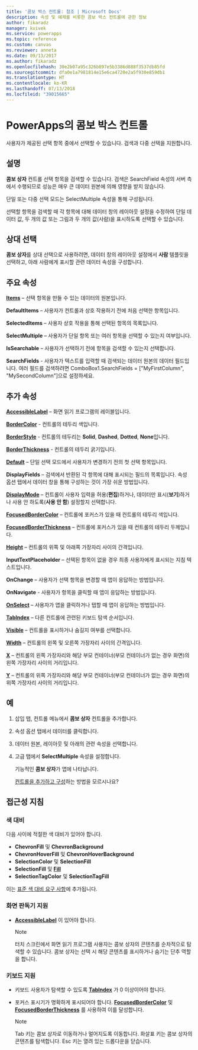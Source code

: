 ```yaml
---
title: '콤보 박스 컨트롤: 참조 | Microsoft Docs'
description: 속성 및 예제를 비롯한 콤보 박스 컨트롤에 관한 정보
author: fikaradz
manager: kvivek
ms.service: powerapps
ms.topic: reference
ms.custom: canvas
ms.reviewer: anneta
ms.date: 09/13/2017
ms.author: fikaradz
ms.openlocfilehash: 30e2b07a95c326b897e5b3386d888f3537db85fd
ms.sourcegitcommit: dfa0e1a7981814e15e6ca4720e2a5f930e859db1
ms.translationtype: HT
ms.contentlocale: ko-KR
ms.lasthandoff: 07/13/2018
ms.locfileid: "39015665"
---
```

# <a name="combo-box-control-in-powerapps"></a>PowerApps의 콤보 박스 컨트롤
사용자가 제공된 선택 항목 중에서 선택할 수 있습니다.  검색과 다중 선택을 지원합니다.

## <a name="description"></a>설명
**콤보 상자** 컨트롤 선택 항목을 검색할 수 있습니다.  검색은 SearchField 속성의 서버 측에서 수행되므로 성능은 매우 큰 데이터 원본에 의해 영향을 받지 않습니다.  

단일 또는 다중 선택 모드는 SelectMultiple 속성을 통해 구성됩니다.

선택할 항목을 검색할 때 각 항목에 대해 데이터 창의 레이아웃 설정을 수정하여 단일 데이터 값, 두 개의 값 또는 그림과 두 개의 값(사람)을 표시하도록 선택할 수 있습니다.

## <a name="people-picker"></a>상대 선택
**콤보 상자**를 상대 선택으로 사용하려면, 데이터 창의 레이아웃 설정에서 **사람** 템플릿을 선택하고, 아래 사람에게 표시할 관련 데이터 속성을 구성합니다.

## <a name="key-properties"></a>주요 속성
**[Items](properties-core.md)**  – 선택 항목을 만들 수 있는 데이터의 원본입니다.

**DefaultItems** – 사용자가 컨트롤과 상호 작용하기 전에 처음 선택한 항목입니다.

**SelectedItems** – 사용자 상호 작용을 통해 선택된 항목의 목록입니다.

**SelectMultiple** – 사용자가 단일 항목 또는 여러 항목을 선택할 수 있는지 여부입니다.

**IsSearchable** – 사용자가 선택하기 전에 항목을 검색할 수 있는지 선택합니다.

**SearchFields** - 사용자가 텍스트를 입력할 때 검색되는 데이터 원본의 데이터 필드입니다.  여러 필드를 검색하려면 ComboBox1.SearchFields = ["MyFirstColumn", "MySecondColumn"]으로 설정하세요.

## <a name="additional-properties"></a>추가 속성
**[AccessibleLabel](properties-accessibility.md)** – 화면 읽기 프로그램의 레이블입니다.

**[BorderColor](properties-color-border.md)** - 컨트롤의 테두리 색입니다.

**[BorderStyle](properties-color-border.md)** - 컨트롤의 테두리는 **Solid**, **Dashed**, **Dotted**, **None**입니다.

**[BorderThickness](properties-color-border.md)** - 컨트롤의 테두리 굵기입니다.

**[Default](properties-core.md)**  – 단일 선택 모드에서 사용자가 변경하기 전의 첫 선택 항목입니다.

**DisplayFields** – 검색에서 반환된 각 항목에 대해 표시되는 필드의 목록입니다.  속성 옵션 탭에서 데이터 창을 통해 구성하는 것이 가장 쉬운 방법입니다.

**[DisplayMode](properties-core.md)** – 컨트롤이 사용자 입력을 허용(**편집**)하거나, 데이터만 표시(**보기**)하거나 사용 안 하도록(**사용 안 함**) 설정할지 선택합니다.

**[FocusedBorderColor](properties-color-border.md)** – 컨트롤에 포커스가 있을 때 컨트롤의 테두리 색입니다.

**[FocusedBorderThickness](properties-color-border.md)** – 컨트롤에 포커스가 있을 때 컨트롤의 테두리 두께입니다.

**[Height](properties-size-location.md)** – 컨트롤의 위쪽 및 아래쪽 가장자리 사이의 간격입니다.

**InputTextPlaceholder** – 선택된 항목이 없을 경우 최종 사용자에게 표시되는 지침 텍스트입니다.

**OnChange** – 사용자가 선택 항목을 변경할 때 앱이 응답하는 방법입니다.

**OnNavigate** - 사용자가 항목을 클릭할 때 앱이 응답하는 방법입니다.

**[OnSelect](properties-core.md)** – 사용자가 앱을 클릭하거나 탭할 때 앱이 응답하는 방법입니다.

**[TabIndex](properties-accessibility.md)** – 다른 컨트롤에 관련된 키보드 탐색 순서입니다.

**[Visible](properties-core.md)** – 컨트롤을 표시하거나 숨길지 여부를 선택합니다.

**[Width](properties-size-location.md)** – 컨트롤의 왼쪽 및 오른쪽 가장자리 사이의 간격입니다.

**[X](properties-size-location.md)** – 컨트롤의 왼쪽 가장자리와 해당 부모 컨테이너(부모 컨테이너가 없는 경우 화면)의 왼쪽 가장자리 사이의 거리입니다.

**[Y](properties-size-location.md)** – 컨트롤의 위쪽 가장자리와 해당 부모 컨테이너(부모 컨테이너가 없는 경우 화면)의 위쪽 가장자리 사이의 거리입니다.

## <a name="example"></a>예
1. 삽입 탭, 컨트롤 메뉴에서 **콤보 상자** 컨트롤을 추가합니다.  
2. 속성 옵션 탭에서 데이터를 클릭합니다.  
3. 데이터 원본, 레이아웃 및 아래의 관련 속성을 선택합니다.
4. 고급 탭에서 **SelectMultiple** 속성을 설정합니다.

    기능적인 **콤보 상자**가 앱에 나타납니다.

    [컨트롤을 추가하고 구성](../add-configure-controls.md)하는 방법을 모르시나요?


## <a name="accessibility-guidelines"></a>접근성 지침
### <a name="color-contrast"></a>색 대비
다음 사이에 적절한 색 대비가 있어야 합니다.
* **ChevronFill** 및 **ChevronBackground**
* **ChevronHoverFill** 및 **ChevronHoverBackground**
* **SelectionColor** 및 **SelectionFill**
* **SelectionFill** 및 **[Fill](properties-color-border.md)**
* **SelectionTagColor** 및 **SelectionTagFill**

이는 [표준 색 대비 요구 사항](../accessible-apps-color.md)에 추가됩니다.

### <a name="screen-reader-support"></a>화면 판독기 지원
* **[AccessibleLabel](properties-accessibility.md)** 이 있어야 합니다.

    > [!NOTE]
  > 터치 스크린에서 화면 읽기 프로그램 사용자는 콤보 상자의 콘텐츠를 순차적으로 탐색할 수 있습니다. 콤보 상자는 선택 시 해당 콘텐츠를 표시하거나 숨기는 단추 역할을 합니다.

### <a name="keyboard-support"></a>키보드 지원
* 키보드 사용자가 탐색할 수 있도록 **[TabIndex](properties-accessibility.md)** 가 0 이상이어야 합니다.
* 포커스 표시기가 명확하게 표시되어야 합니다. **[FocusedBorderColor](properties-color-border.md)** 및 **[FocusedBorderThickness](properties-color-border.md)** 를 사용하여 이를 달성합니다.

    > [!NOTE]
  > Tab 키는 콤보 상자로 이동하거나 멀어지도록 이동합니다. 화살표 키는 콤보 상자의 콘텐츠를 탐색합니다. Esc 키는 열려 있는 드롭다운을 닫습니다.
